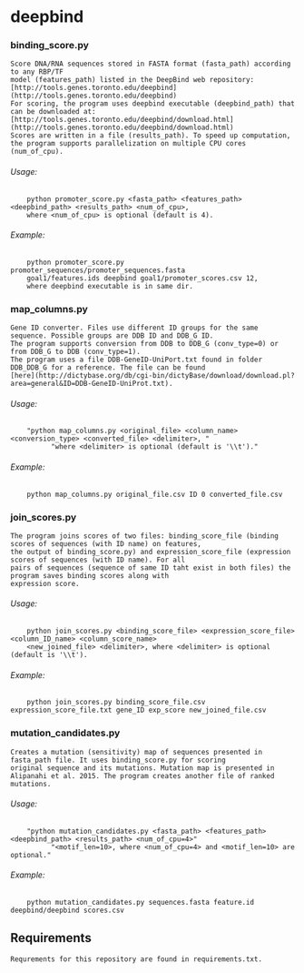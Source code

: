 # deepbind

### binding_score.py

    Score DNA/RNA sequences stored in FASTA format (fasta_path) according to any RBP/TF
    model (features_path) listed in the DeepBind web repository:
    [http://tools.genes.toronto.edu/deepbind](http://tools.genes.toronto.edu/deepbind)
    For scoring, the program uses deepbind executable (deepbind_path) that can be downloaded at:
    [http://tools.genes.toronto.edu/deepbind/download.html](http://tools.genes.toronto.edu/deepbind/download.html)
    Scores are written in a file (results_path). To speed up computation,
    the program supports parallelization on multiple CPU cores (num_of_cpu).


###### Usage:
        python promoter_score.py <fasta_path> <features_path> <deepbind_path> <results_path> <num_of_cpu>,
        where <num_of_cpu> is optional (default is 4).

###### Example:
        python promoter_score.py promoter_sequences/promoter_sequences.fasta
        goal1/features.ids deepbind goal1/promoter_scores.csv 12,
        where deepbind executable is in same dir.

### map_columns.py

    Gene ID converter. Files use different ID groups for the same sequence. Possible groups are DDB ID and DDB_G ID.
    The program supports conversion from DDB to DDB_G (conv_type=0) or from DDB_G to DDB (conv_type=1). 
    The program uses a file DDB-GeneID-UniPort.txt found in folder DDB_DDB_G for a reference. The file can be found 
    [here](http://dictybase.org/db/cgi-bin/dictyBase/download/download.pl?area=general&ID=DDB-GeneID-UniProt.txt).

###### Usage:
        "python map_columns.py <original_file> <column_name> <conversion_type> <converted_file> <delimiter>, "
              "where <delimiter> is optional (default is '\\t')."

###### Example:
        python map_columns.py original_file.csv ID 0 converted_file.csv

### join_scores.py

    The program joins scores of two files: binding_score_file (binding scores of sequences (with ID name) on features,
    the output of binding_score.py) and expression_score_file (expression scores of sequences (with ID name). For all
    pairs of sequences (sequence of same ID taht exist in both files) the program saves binding scores along with
    expression score.

###### Usage:
        python join_scores.py <binding_score_file> <expression_score_file> <column_ID_name> <column_score_name>
        <new_joined_file> <delimiter>, where <delimiter> is optional (default is '\\t').

###### Example:
        python join_scores.py binding_score_file.csv expression_score_file.txt gene_ID exp_score new_joined_file.csv

### mutation_candidates.py

    Creates a mutation (sensitivity) map of sequences presented in fasta_path file. It uses binding_score.py for scoring
    original sequence and its mutations. Mutation map is presented in
    Alipanahi et al. 2015. The program creates another file of ranked mutations.

###### Usage:
        "python mutation_candidates.py <fasta_path> <features_path> <deepbind_path> <results_path> <num_of_cpu=4>"
              "<motif_len=10>, where <num_of_cpu=4> and <motif_len=10> are optional."

###### Example:
        python mutation_candidates.py sequences.fasta feature.id deepbind/deepbind scores.csv

## Requirements    
    Requrements for this repository are found in requirements.txt.